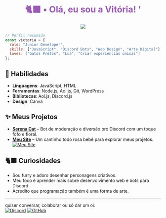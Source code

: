 <h1 align="center" style="color: #9b59b6;">🐈‍⬛ • Olá, eu sou a Vitória! ’</h1>

<p align="center">
  <img src="https://readme-typing-svg.herokuapp.com?font=Fira+Code&duration=3000&pause=500&color=C097FF&center=true&vCenter=true&multiline=true&width=435&lines=Programadora+J%C3%BAnior+apaixonada+por+tecnologia;Gatos+pretos%2C+lua+e+arte+digital;Criadora+da+Serena+Cat+%E2%9C%A8"/>
</p>

```js
// Perfil resumido
const victoria = {
  role: "Junior Developer",
  skills: ["JavaScript", "Discord Bots", "Web Design", "Arte Digital"],
  loves: ["Gatos Pretos", "Lua", "Criar experiências únicas"]
};
```

## 🐾 Habilidades

- **Linguagens**: JavaScript, HTML  
- **Ferramentas**: Node.js, Aoi.js, Git, WordPress  
- **Bibliotecas**: Aoi.js, Discord.js  
- **Design**: Canva  

## ✨ Meus Projetos

- **[Serena Cat](https://github.com/vivicatlandia/serena-cat)** – Bot de moderação e diversão pro Discord com um toque fofo e floral.  
- **[Meu Site](https://serena.code.blog)** – Um cantinho todo rosa bebê para explorar meus projetos.
[![Meu Site](https://img.shields.io/badge/Visite%20meu%20site-ff69b4?style=for-the-badge&logo=github)](https://serena.code.blog/creator)
## 🐈‍⬛ Curiosidades

- Sou furry e adoro desenhar personagens criativos.  
- Meu foco é aprender mais sobre desenvolvimento web e bots para Discord.  
- Acredito que programação também é uma forma de arte.

---
quiser conversar, colaborar ou só dar um oi:  
[![Discord](https://img.shields.io/badge/Discord-vitoria_sophia-7289DA?logo=discord&logoColor=white&style=for-the-badge)](https://discord.com/users/999208637509668954)
[![GitHub](https://img.shields.io/badge/GitHub-VittyhSoffy-000000?style=for-the-badge&logo=github&logoColor=purple)](https://github.com/vivicatlandia)
